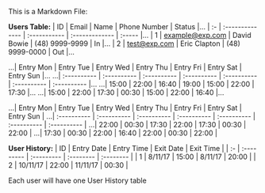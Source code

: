 This is a Markdown File:


**Users Table:**
| ID |      Email      |     Name     |  Phone Number  | Status |...
| :- | :-------------- | :----------- | :------------- | :----- |...
| 1  | example@exp.com | David Bowie  | (48) 9999-9999 |   In   |...
| 2  |  test@exp.com   | Eric Clapton | (48) 9999-0000 |   Out  |...

...|  Entry Mon  |  Entry Tue  |  Entry Wed  |  Entry Thu  |  Entry Fri  |  Entry Sat  |  Entry Sun  |...
...| :---------- | :---------- | :---------- | :---------- | :---------- | :---------- | :---------- |...
...| 15:00       | 22:00       | 16:40       | 19:00       | 15:00       | 22:00       | 17:30       |...
...| 15:00       | 22:00       | 17:30       | 00:30       | 15:00       | 22:00       | 16:40       |...

...|  Entry Mon  |  Entry Tue  |  Entry Wed  |  Entry Thu  |  Entry Fri  |  Entry Sat  |  Entry Sun  |
...| :---------- | :---------- | :---------- | :---------- | :---------- | :---------- | :---------- |
...| 22:00       | 00:30       | 17:30       | 22:00       | 17:30       | 00:30       | 22:00       |
...| 17:30       | 00:30       | 22:00       | 16:40       | 22:00       | 00:30       | 22:00       |

**User History:**
| ID | Entry Date | Entry Time | Exit Date | Exit Time |
| :- | :--------- | :--------- | :-------- | :-------- |
| 1  |  8/11/17   |   15:00    |  8/11/17  |   20:00   |
| 2  |  10/11/17  |   22:00    |  11/11/17 |   00:30   |

Each user will have one User History table
